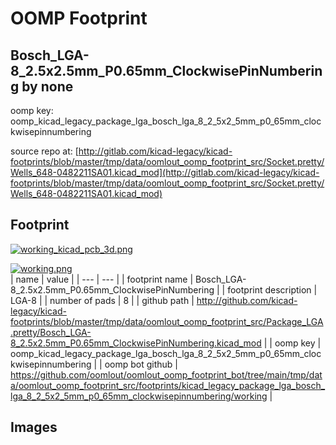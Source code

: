 # OOMP Footprint  
## Bosch_LGA-8_2.5x2.5mm_P0.65mm_ClockwisePinNumbering  by none  
  
oomp key: oomp_kicad_legacy_package_lga_bosch_lga_8_2_5x2_5mm_p0_65mm_clockwisepinnumbering  
  
source repo at: [http://gitlab.com/kicad-legacy/kicad-footprints/blob/master/tmp/data/oomlout_oomp_footprint_src/Socket.pretty/Wells_648-0482211SA01.kicad_mod](http://gitlab.com/kicad-legacy/kicad-footprints/blob/master/tmp/data/oomlout_oomp_footprint_src/Socket.pretty/Wells_648-0482211SA01.kicad_mod)  
## Footprint  
  
[![working_kicad_pcb_3d.png](working_kicad_pcb_3d_600.png)](working_kicad_pcb_3d.png)  
  
[![working.png](working_600.png)](working.png)  
| name | value | 
| --- | --- | 
| footprint name | Bosch_LGA-8_2.5x2.5mm_P0.65mm_ClockwisePinNumbering | 
| footprint description | LGA-8 | 
| number of pads | 8 | 
| github path | http://github.com/kicad-legacy/kicad-footprints/blob/master/tmp/data/oomlout_oomp_footprint_src/Package_LGA.pretty/Bosch_LGA-8_2.5x2.5mm_P0.65mm_ClockwisePinNumbering.kicad_mod | 
| oomp key | oomp_kicad_legacy_package_lga_bosch_lga_8_2_5x2_5mm_p0_65mm_clockwisepinnumbering | 
| oomp bot github | https://github.com/oomlout/oomlout_oomp_footprint_bot/tree/main/tmp/data/oomlout_oomp_footprint_src/footprints/kicad_legacy_package_lga_bosch_lga_8_2_5x2_5mm_p0_65mm_clockwisepinnumbering/working | 
## Images  
